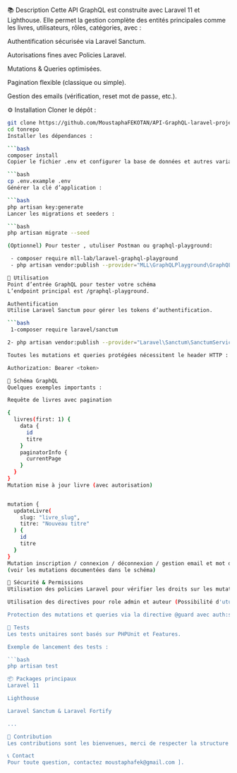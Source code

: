 📚 Description
Cette API GraphQL est construite avec Laravel 11 et Lighthouse. Elle permet la gestion complète des entités principales comme les livres, utilisateurs, rôles, catégories, avec :

Authentification sécurisée via Laravel Sanctum.

Autorisations fines avec Policies Laravel.

Mutations & Queries optimisées.

Pagination flexible (classique ou simple).

Gestion des emails (vérification, reset mot de passe, etc.).

⚙️ Installation
Cloner le dépôt :

```bash
git clone https://github.com/MoustaphaFEKOTAN/API-GraphQL-laravel-projet-biblioth-que.git
cd tonrepo
Installer les dépendances :

```bash
composer install
Copier le fichier .env et configurer la base de données et autres variables :

```bash
cp .env.example .env
Générer la clé d’application :

```bash
php artisan key:generate
Lancer les migrations et seeders :

```bash
php artisan migrate --seed

(Optionnel) Pour tester , utuliser Postman ou graphql-playground:

 - composer require mll-lab/laravel-graphql-playground
 - php artisan vendor:publish --provider="MLL\GraphQLPlayground\GraphQLPlaygroundServiceProvider"

🚀 Utilisation
Point d’entrée GraphQL pour tester votre schéma
L’endpoint principal est /graphql-playground.

Authentification
Utilise Laravel Sanctum pour gérer les tokens d’authentification.

```bash
 1-composer require laravel/sanctum

2- php artisan vendor:publish --provider="Laravel\Sanctum\SanctumServiceProvider"

Toutes les mutations et queries protégées nécessitent le header HTTP :

Authorization: Bearer <token>

📖 Schéma GraphQL
Quelques exemples importants :

Requête de livres avec pagination

{
  livres(first: 1) {
    data {
      id
      titre
    }
    paginatorInfo {
      currentPage
    }
  }
}
Mutation mise à jour livre (avec autorisation)


mutation {
  updateLivre(
    slug: "livre_slug",
    titre: "Nouveau titre"
  ) {
    id
    titre
  }
}
Mutation inscription / connexion / déconnexion / gestion email et mot de pâsse
(voir les mutations documentées dans le schéma)

🔐 Sécurité & Permissions
Utilisation des policies Laravel pour vérifier les droits sur les mutations sensibles (ex : mise à jour, suppression).

Utilisation des directives pour role admin et auteur (Possibilité d'utuliser les policy mais néccesite un resolver) .

Protection des mutations et queries via la directive @guard avec auth:sanctum.

🧪 Tests
Les tests unitaires sont basés sur PHPUnit et Features.

Exemple de lancement des tests :

```bash
php artisan test

📦 Packages principaux
Laravel 11

Lighthouse

Laravel Sanctum & Laravel Fortify

...

🔄 Contribution
Les contributions sont les bienvenues, merci de respecter la structure et de faire des pull requests.

📞 Contact
Pour toute question, contactez moustaphafek@gmail.com ].
